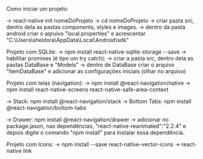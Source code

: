 Como iniciar um projeto:

-> react-native init nomeDoProjeto
-> cd nomeDoProjeto
-> criar pasta src, dentro dela as pastas components, styles e images.
-> dentro da pasta android criar o aqruivo "local.properties" e acrescentar "C:\\Users\\sheldora\\AppData\\Local\\Android\\sdk"

Projeto com SQLite:
-> npm install react-native-sqlite-storage --save
-> habilitar promises (é tipo um try catch): 
-> criar a pasta src, dentro dela as pastas DataBase e "Models"
-> dentro de DataBase criar o arquivo "ItemDataBase" e adicionar as configurações iniciais (olhar no arquivo)

Projeto com telas (navigation):
-> npm install @react-navigation/native
-> npm install react-native-screens react-native-safe-area-context


-> Stack: npm install @react-navigation/stack
-> Bottom Tabs: npm install @react-navigation/bottom-tabs

-> Drawer: npm install @react-navigation/drawer
-> adicionar no package.jason, nas dependências, "react-native-reanimated":"2.2.4" e depois digite o comando "npm install" para instalar essa dependência.

Projeto com Icons:
-> npm install --save react-native-vector-icons
-> react-native link 